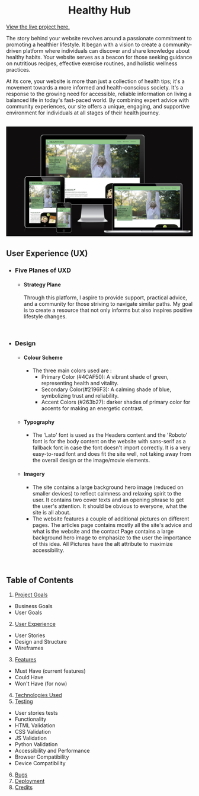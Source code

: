 <h1 align="center"><a name="top">Healthy Hub</a></h1>

[View the live project here.](https://raneem-yad.github.io/project-portfolio-1/)

The story behind your website revolves around a passionate commitment to promoting a healthier lifestyle. It began with a vision to create a community-driven platform where individuals can discover and share knowledge about healthy habits. Your website serves as a beacon for those seeking guidance on nutritious recipes, effective exercise routines, and holistic wellness practices.

At its core, your website is more than just a collection of health tips; it's a movement towards a more informed and health-conscious society. It's a response to the growing need for accessible, reliable information on living a balanced life in today's fast-paced world. By combining expert advice with community experiences, our site offers a unique, engaging, and supportive environment for individuals at all stages of their health journey.


<h2 align="center"><img src="./assets/images/readme/website-preview.png" alt="The Story of Hachiko Webpage on multiple devices"></h2>

## User Experience (UX)

*   ### Five Planes of UXD
    -   #### Strategy Plane
        Through this platform, I aspire to provide support, practical advice, and a community for those striving to navigate similar paths. My goal is to create a resource that not only informs but also inspires positive lifestyle changes.

<br>

*   ### <a name="design">Design</a>
  
    -   #### Colour Scheme
        -   The three main colors used are :
            - Primary Color (#4CAF50): A vibrant shade of green, representing health and vitality.
            - Secondary Color(#2196F3): A calming shade of blue, symbolizing trust and reliability.
            - Accent Colors (#263b27): darker shades of primary color for accents for making an energetic contrast.


    -   #### Typography
        -   The 'Lato' font is used as the Headers content and the 'Roboto' font is for the body content on the website with sans-serif as a fallback font in case the font doesn't import correctly. It is a very easy-to-read font and does fit the site well, not taking away from the overall design or the image/movie elements.

  
    -   #### Imagery
        -   The site contains a large background hero image (reduced on smaller devices) to reflect calmness and relaxing spirit to the user. It contains two cover texts and an opening phrase to get the user's attention.  It should be obvious to everyone, what the site is all about.
        -   The website features a couple of additional pictures on different pages. The articles page contains mostly all the site's advice and what is the website and the contact Page contains a large background hero image to emphasize to the user the importance of this idea. All Pictures have the alt attribute to maximize accessibility.
  
   

<br>



## Table of Contents
1. [Project Goals](#project-goals)
- Business Goals
- User Goals
2. [User Experience](#user-experience)
- User Stories
- Design and Structure
- Wireframes
3. [Features](#features)
- Must Have (current features)
- Could Have
- Won't Have (for now)
4. [Technologies Used](#technologies-used)
5. [Testing](#testing)
- User stories tests
- Functionality
- HTML Validation
- CSS Validation
- JS Validation
- Python Validation
- Accessibility and Performance
- Browser Compatibility
- Device Compatibility
6. [Bugs](#bugs)
7. [Deployment](#deployment)
8. [Credits](#credits)
